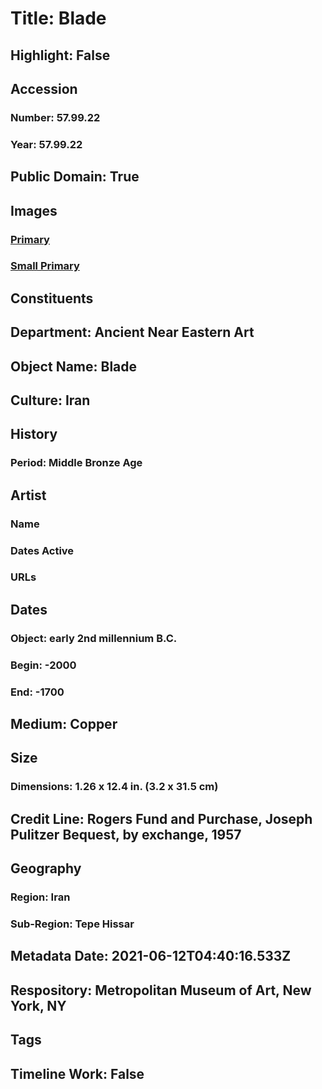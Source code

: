 # Title: Blade
## Highlight: False
## Accession
### Number: 57.99.22
### Year: 57.99.22
## Public Domain: True
## Images
### [Primary](https://images.metmuseum.org/CRDImages/an/original/ME57_99_22.jpg)
### [Small Primary](https://images.metmuseum.org/CRDImages/an/web-large/ME57_99_22.jpg)
## Constituents
## Department: Ancient Near Eastern Art
## Object Name: Blade
## Culture: Iran
## History
### Period: Middle Bronze Age
## Artist
### Name
### Dates Active
### URLs
## Dates
### Object: early 2nd millennium B.C.
### Begin: -2000
### End: -1700
## Medium: Copper
## Size
### Dimensions: 1.26 x 12.4 in. (3.2 x 31.5 cm)
## Credit Line: Rogers Fund and Purchase, Joseph Pulitzer Bequest, by exchange, 1957
## Geography
### Region: Iran
### Sub-Region: Tepe Hissar
## Metadata Date: 2021-06-12T04:40:16.533Z
## Respository: Metropolitan Museum of Art, New York, NY
## Tags
## Timeline Work: False
